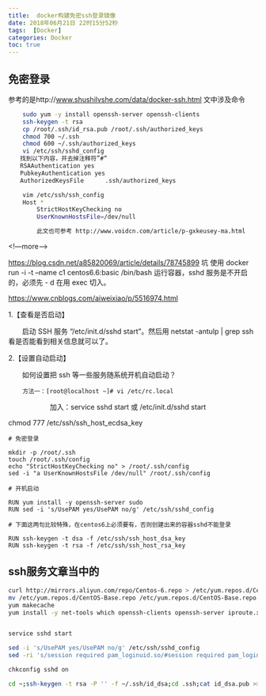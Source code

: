 ```yaml
---
title:  docker构建免密ssh登录镜像
date: 2018年06月21日 22时15分52秒
tags:  [Docker]
categories: Docker
toc: true
---
```


##  免密登录
参考的是http://www.shushilvshe.com/data/docker-ssh.html
文中涉及命令
```bash
	sudo yum -y install openssh-server openssh-clients
	ssh-keygen -t rsa
	cp /root/.ssh/id_rsa.pub /root/.ssh/authorized_keys
	chmod 700 ~/.ssh
    chmod 600 ~/.ssh/authorized_keys
    vi /etc/ssh/sshd_config
　　找到以下内容，并去掉注释符”#“
　　RSAAuthentication yes
　　PubkeyAuthentication yes
　　AuthorizedKeysFile      .ssh/authorized_keys

	vim /etc/ssh/ssh_config
	Host *
		StrictHostKeyChecking no
		UserKnownHostsFile=/dev/null

		此文也可参考 http://www.voidcn.com/article/p-gxkeusey-ma.html

```
<!—more—>



https://blog.csdn.net/a85820069/article/details/78745899
坑
使用 docker run -i -t –name c1 centos6.6:basic /bin/bash 运行容器，sshd 服务是不开启的，必须先 - d 在用 exec 切入。


https://www.cnblogs.com/aiweixiao/p/5516974.html


1.【查看是否启动】

　　启动 SSH 服务 “/etc/init.d/sshd start”。然后用 netstat -antulp | grep ssh 看是否能看到相关信息就可以了。

2.【设置自动启动】

　　如何设置把 ssh 等一些服务随系统开机自动启动？

		方法一：[root@localhost ~]# vi /etc/rc.local
　　　　　　加入：service sshd start 或  /etc/init.d/sshd start

chmod 777 /etc/ssh/ssh_host_ecdsa_key



```
# 免密登录

mkdir -p /root/.ssh  
touch /root/.ssh/config  
echo "StrictHostKeyChecking no" > /root/.ssh/config  
sed -i "a UserKnownHostsFile /dev/null" /root/.ssh/config 

# 开机启动

RUN yum install -y openssh-server sudo  
RUN sed -i 's/UsePAM yes/UsePAM no/g' /etc/ssh/sshd_config  

# 下面这两句比较特殊，在centos6上必须要有，否则创建出来的容器sshd不能登录

RUN ssh-keygen -t dsa -f /etc/ssh/ssh_host_dsa_key  
RUN ssh-keygen -t rsa -f /etc/ssh/ssh_host_rsa_key 
```



## ssh服务文章当中的
```bash
curl http://mirrors.aliyun.com/repo/Centos-6.repo > /etc/yum.repos.d/CentOS-Base-6-aliyun.repo
mv /etc/yum.repos.d/CentOS-Base.repo /etc/yum.repos.d/CentOS-Base.repo.bak
yum makecache
yum install -y net-tools which openssh-clients openssh-server iproute.x86_64 wget


service sshd start

sed -i 's/UsePAM yes/UsePAM no/g' /etc/ssh/sshd_config
sed -ri 's/session required pam_loginuid.so/#session required pam_loginuid.so/g' /etc/pam.d/sshd

chkconfig sshd on

cd ~;ssh-keygen -t rsa -P '' -f ~/.ssh/id_dsa;cd .ssh;cat id_dsa.pub >> authorized_keys
```
